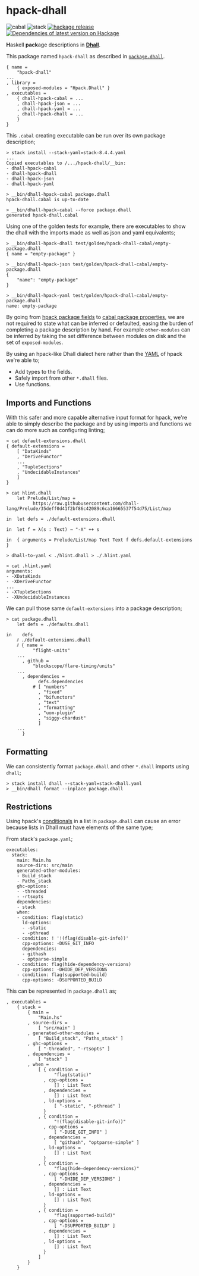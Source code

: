 # hpack-dhall

![cabal](https://github.com/BlockScope/hpack-dhall/workflows/cabal/badge.svg)
![stack](https://github.com/BlockScope/hpack-dhall/workflows/stack/badge.svg)
[![hackage release](https://img.shields.io/hackage/v/hpack-dhall.svg?label=hackage)](http://hackage.haskell.org/package/hpack-dhall)
[![Dependencies of latest version on Hackage](https://img.shields.io/hackage-deps/v/hpack-dhall.svg)](https://hackage.haskell.org/package/hpack-dhall)

**H**askell **pack**age descriptions in [**Dhall**](https://github.com/dhall-lang/dhall-lang).

This package named `hpack-dhall` as described in
[`package.dhall`](https://github.com/sol/hpack-dhall/blob/master/package.dhall).

```
{ name =
    "hpack-dhall"
...
, library =
    { exposed-modules = "Hpack.Dhall" }
, executables =
    { dhall-hpack-cabal = ...
    , dhall-hpack-json = ...
    , dhall-hpack-yaml = ...
    , dhall-hpack-dhall = ...
    }
}
```

This `.cabal` creating executable can be run over its own package description;

```
> stack install --stack-yaml=stack-8.4.4.yaml
...
Copied executables to /.../hpack-dhall/__bin:
- dhall-hpack-cabal
- dhall-hpack-dhall
- dhall-hpack-json
- dhall-hpack-yaml

> __bin/dhall-hpack-cabal package.dhall
hpack-dhall.cabal is up-to-date

> __bin/dhall-hpack-cabal --force package.dhall
generated hpack-dhall.cabal
```

Using one of the golden tests for example, there are executables to show the
dhall with the imports made as well as json and yaml equivalents;
```
> __bin/dhall-hpack-dhall test/golden/hpack-dhall-cabal/empty-package.dhall
{ name = "empty-package" }

> __bin/dhall-hpack-json test/golden/hpack-dhall-cabal/empty-package.dhall
{
    "name": "empty-package"
}

> __bin/dhall-hpack-yaml test/golden/hpack-dhall-cabal/empty-package.dhall
name: empty-package
```

By going from [hpack package
fields](https://github.com/sol/hpack#top-level-fields) to [cabal package
properties](https://www.haskell.org/cabal/users-guide/developing-packages.html#package-properties),
we are not required to state what can be inferred or defaulted, easing the
burden of completing a package description by hand.  For example
`other-modules` can be inferred by taking the set difference between modules on
disk and the set of `exposed-modules`.

By using an hpack-like Dhall dialect here rather than the
[YAML](https://en.wikipedia.org/wiki/YAML) of hpack we're able to;

* Add types to the fields.
* Safely import from other `*.dhall` files.
* Use functions.

## Imports and Functions

With this safer and more capable alternative input format for hpack, we're able
to simply describe the package and by using imports and functions we can do
more such as configuring linting;

```
> cat default-extensions.dhall
{ default-extensions =
    [ "DataKinds"
    , "DeriveFunctor"
    ...
    , "TupleSections"
    , "UndecidableInstances"
    ]
}

> cat hlint.dhall
    let Prelude/List/map =
          https://raw.githubusercontent.com/dhall-lang/Prelude/35deff0d41f2bf86c42089c6ca16665537f54d75/List/map

in  let defs = ./default-extensions.dhall

in  let f = λ(s : Text) → "-X" ++ s

in  { arguments = Prelude/List/map Text Text f defs.default-extensions }

> dhall-to-yaml < ./hlint.dhall > ./.hlint.yaml

> cat .hlint.yaml
arguments:
- -XDataKinds
- -XDeriveFunctor
...
- -XTupleSections
- -XUndecidableInstances
```

We can pull those same `default-extensions` into a package description;

```
> cat package.dhall
    let defs = ./defaults.dhall

in    defs
    ⫽ ./default-extensions.dhall
    ⫽ { name =
          "flight-units"
    ...
      , github =
          "blockscope/flare-timing/units"
    ...
      , dependencies =
            defs.dependencies
          # [ "numbers"
            , "fixed"
            , "bifunctors"
            , "text"
            , "formatting"
            , "uom-plugin"
            , "siggy-chardust"
            ]
    ...
      }
```

## Formatting

We can consistently format `package.dhall` and other `*.dhall` imports using
`dhall`;

```
> stack install dhall --stack-yaml=stack-dhall.yaml
> __bin/dhall format --inplace package.dhall
```

## Restrictions

Using hpack's [conditionals](https://github.com/sol/hpack#conditionals) in
a list in `package.dhall` can cause an error because lists in Dhall must have
elements of the same type;

From stack's `package.yaml`;
```
executables:
  stack:
    main: Main.hs
    source-dirs: src/main
    generated-other-modules:
    - Build_stack
    - Paths_stack
    ghc-options:
    - -threaded
    - -rtsopts
    dependencies:
    - stack
    when:
    - condition: flag(static)
      ld-options:
      - -static
      - -pthread
    - condition: ! '!(flag(disable-git-info))'
      cpp-options: -DUSE_GIT_INFO
      dependencies:
      - githash
      - optparse-simple
    - condition: flag(hide-dependency-versions)
      cpp-options: -DHIDE_DEP_VERSIONS
    - condition: flag(supported-build)
      cpp-options: -DSUPPORTED_BUILD
```

This can be represented in `package.dhall` as;
```
, executables =
    { stack =
        { main =
            "Main.hs"
        , source-dirs =
            [ "src/main" ]
        , generated-other-modules =
            [ "Build_stack", "Paths_stack" ]
        , ghc-options =
            [ "-threaded", "-rtsopts" ]
        , dependencies =
            [ "stack" ]
        , when =
            [ { condition =
                  "flag(static)"
              , cpp-options =
                  [] : List Text
              , dependencies =
                  [] : List Text
              , ld-options =
                  [ "-static", "-pthread" ]
              }
            , { condition =
                  "!(flag(disable-git-info))"
              , cpp-options =
                  [ "-DUSE_GIT_INFO" ]
              , dependencies =
                  [ "githash", "optparse-simple" ]
              , ld-options =
                  [] : List Text
              }
            , { condition =
                  "flag(hide-dependency-versions)"
              , cpp-options =
                  [ "-DHIDE_DEP_VERSIONS" ]
              , dependencies =
                  [] : List Text
              , ld-options =
                  [] : List Text
              }
            , { condition =
                  "flag(supported-build)"
              , cpp-options =
                  [ "-DSUPPORTED_BUILD" ]
              , dependencies =
                  [] : List Text
              , ld-options =
                  [] : List Text
              }
            ]
        }
    }
```
